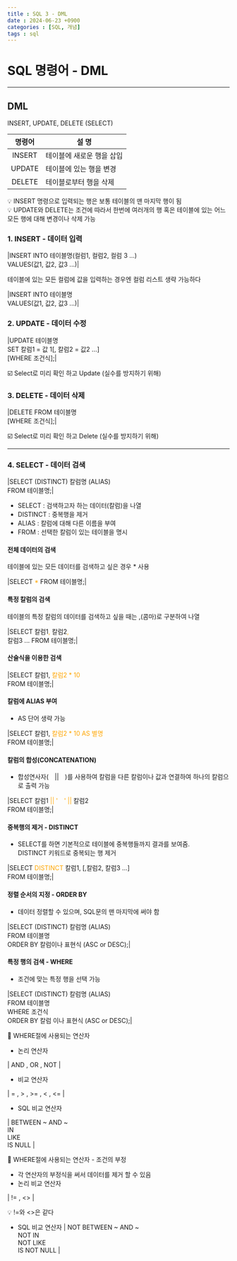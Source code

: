 ```yaml
---
title : SQL 3 - DML
date : 2024-06-23 +0900
categories : [SQL, 개념]
tags : sql
---
```

# **SQL 명령어 - DML**
---
## DML
INSERT, UPDATE, DELETE (SELECT)

|명령어|설 명|
|:---:|---|
|INSERT|테이블에 새로운 행을 삽입|
|UPDATE|테이블에 있는 행을 변경|
|DELETE|테이블로부터 행을 삭제|

💡 INSERT 명령으로 입력되는 행은 보통 테이블의 맨 마지막 행이 됨 <br>
💡 UPDATE와 DELETE는 조건에 따라서 한번에 여러개의 행 혹은 테이블에 있는 어느 모든 행에 대해 변경이나 삭제 가능

### 1. INSERT - 데이터 입력

|INSERT INTO 테이블명(컬럼1, 컬럼2, 컬럼 3 ...) <br> VALUES(값1, 값2, 값3 ...)|

테이블에 있는 모든 컬럼에 값을 입력하는 경우엔 컬럼 리스트 생략 가능하다

|INSERT INTO 테이블명 <br> VALUES(값1, 값2, 값3 ...)|

### 2. UPDATE - 데이터 수정

|UPDATE 테이블명 <br> SET 칼럼1 = 값 1[, 칼럼2 = 값2 ...] <br> [WHERE 조건식];|

☑️ Select로 미리 확인 하고 Update (실수를 방지하기 위해) 

### 3. DELETE - 데이터 삭제

|DELETE FROM 테이블명 <br> [WHERE 조건식];|

☑️ Select로 미리 확인 하고 Delete (실수를 방지하기 위해) 

---

### 4. SELECT - 데이터 검색

|SELECT (DISTINCT) 칼럼명 (ALIAS) <br> FROM 테이블명;|

- SELECT : 검색하고자 하는 데이터(칼럼)을 나열
- DISTINCT : 중복행을 제거
- ALIAS : 칼럼에 대해 다른 이름을 부여
- FROM : 선택한 칼럼이 있는 테이블을 명시

#### 전체 데이터의 검색
테이블에 있는 모든 데이터를 검색하고 싶은 경우 * 사용

|SELECT <span style="color:orange">*</span> FROM 테이블명;|

#### 특정 칼럼의 검색 
테이블의 특정 칼럼의 데이터를 검색하고 싶을 때는 ,(콤마)로 구분하여 나열

|SELECT 칼럼1<span style="color:orange">,</span> 칼럼2<span style="color:orange">,</span> <br> 칼럼3 ... FROM 테이블명;|

#### 산술식을 이용한 검색 

|SELECT 칼럼1, <span style="color:orange"> 칼럼2 * 10 </span> <br> FROM 테이블명;|

#### 칼럼에 ALIAS 부여
- AS 단어 생략 가능

|SELECT 칼럼1, <span style="color:orange"> 칼럼2 * 10 AS 별명 </span> <br> FROM 테이블명;|

#### 칼럼의 합성(CONCATENATION)
- 합성연사자(　\|\|　)를 사용하여 칼럼을 다른 칼럼이나 값과 연결하여 하나의 칼럼으로 출력 가능

|SELECT 칼럼1 <span style="color:orange">\|\| '　' \|\|</span> 칼럼2 <br> FROM 테이블명;|

#### 중복행의 제거 - DISTINCT
- SELECT를 하면 기본적으로 테이블에 중복행들까지 결과를 보여줌. <br> DISTINCT 키워드로 중복되는 행 제거 

|SELECT <span style="color:orange">DISTINCT</span> 칼럼1, [,칼럼2, 칼럼3 ...] <br> FROM 테이블명;|

#### 정렬 순서의 지정 - ORDER BY
- 데이터 정렬할 수 있으며, SQL문의 맨 마지막에 써야 함

|SELECT (DISTINCT) 칼럼명 (ALIAS) <br> FROM 테이블명 <br> ORDER BY 칼럼이나 표현식 (ASC or DESC);|

#### 특정 행의 검색 -  WHERE
- 조건에 맞는 특정 행을 선택 가능

|SELECT (DISTINCT) 칼럼명 (ALIAS) <br> FROM 테이블명 <br> WHERE 조건식 <br> ORDER BY 칼럼 이나 표현식 (ASC or DESC);|

📝 WHERE절에 사용되는 연산자<br>
- 논리 연산자

| AND , OR , NOT |

- 비교 연산자

| = , > , >= , < , <= |

- SQL 비교 연산자

| BETWEEN ~ AND ~ <br> IN <br> LIKE <br> IS NULL |

📝 WHERE절에 사용되는 연산자 - 조건의 부정<br>
- 각 연산자의 부정식을 써서 데이터를 제거 할 수 있음<br>
- 논리 비교 연산자

| != , <> |

💡 !=와 <>은 같다

- SQL 비교 연산자
| NOT BETWEEN ~ AND ~ <br> NOT IN <br> NOT LIKE <br> IS NOT NULL |


